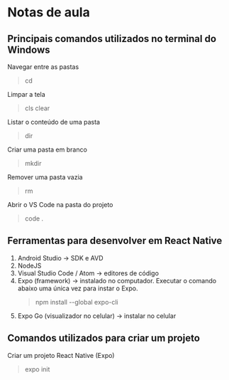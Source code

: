 # Notas de aula

## Principais comandos utilizados no terminal do Windows

Navegar entre as pastas

> cd

Limpar a tela

> cls
> clear

Listar o conteúdo de uma pasta

> dir

Criar uma pasta em branco

> mkdir

Remover uma pasta vazia

> rm

Abrir o VS Code na pasta do projeto

> code .

## Ferramentas para desenvolver em React Native

1. Android Studio -> SDK e AVD
2. NodeJS
3. Visual Studio Code / Atom -> editores de código
4. Expo (framework) -> instalado no computador. Executar o comando abaixo uma única vez para instar o Expo.
   > npm install --global expo-cli
5. Expo Go (visualizador no celular) -> instalar no celular

## Comandos utilizados para criar um projeto

Criar um projeto React Native (Expo)

> expo init <nome-do-projeto>
